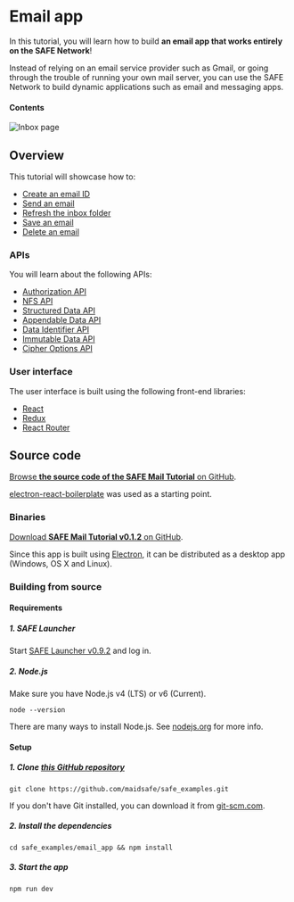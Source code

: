 # Email app

In this tutorial, you will learn how to build **an email app that works entirely on the SAFE Network**!

Instead of relying on an email service provider such as Gmail, or going through the trouble of running your own mail server, you can use the SAFE Network to build dynamic applications such as email and messaging apps.

#### Contents

<!-- toc -->

![Inbox page](img/inbox-page.png)

## Overview

This tutorial will showcase how to:

- [Create an email ID](create-an-email-id.md)
- [Send an email](send-an-email.md)
- [Refresh the inbox folder](refresh-the-inbox-folder.md)
- [Save an email](save-an-email.md)
- [Delete an email](delete-an-email.md)

### APIs

You will learn about the following APIs:

- [Authorization API](https://api.safedev.org/auth/)
- [NFS API](https://api.safedev.org/nfs/)
- [Structured Data API](https://github.com/maidsafe/rfcs/blob/master/text/0042-launcher-api-v0.6/api/structured_data.md)
- [Appendable Data API](https://github.com/maidsafe/rfcs/blob/master/text/0042-launcher-api-v0.6/api/appendable_data.md)
- [Data Identifier API](https://github.com/maidsafe/rfcs/blob/master/text/0042-launcher-api-v0.6/api/data_identifier.md)
- [Immutable Data API](https://github.com/maidsafe/rfcs/blob/master/text/0042-launcher-api-v0.6/api/immutable_data.md)
- [Cipher Options API](https://github.com/maidsafe/rfcs/blob/master/text/0042-launcher-api-v0.6/api/cipher_opts.md)

### User interface

The user interface is built using the following front-end libraries:

- [React](https://facebook.github.io/react/)
- [Redux](http://redux.js.org/)
- [React Router](https://github.com/ReactTraining/react-router)

## Source code

[Browse **the source code of the SAFE Mail Tutorial** on GitHub](https://github.com/maidsafe/safe_examples/tree/master/email_app).

[electron-react-boilerplate](https://github.com/chentsulin/electron-react-boilerplate) was used as a starting point.

### Binaries

[Download **SAFE Mail Tutorial v0.1.2** on GitHub](https://github.com/maidsafe/safe_examples/releases/tag/0.9.0).

Since this app is built using [Electron](http://electron.atom.io/), it can be distributed as a desktop app (Windows, OS X and Linux).

### Building from source

#### Requirements

##### 1. SAFE Launcher

Start [SAFE Launcher v0.9.2](https://github.com/maidsafe/safe_launcher/releases/tag/0.9.2) and log in.

##### 2. Node.js

Make sure you have Node.js v4 (LTS) or v6 (Current).

```
node --version
```

There are many ways to install Node.js. See [nodejs.org](https://nodejs.org/en/download/) for more info.

#### Setup

##### 1. Clone [this GitHub repository](https://github.com/maidsafe/safe_examples)

```
git clone https://github.com/maidsafe/safe_examples.git
```

If you don't have Git installed, you can download it from [git-scm.com](https://git-scm.com/downloads).

##### 2. Install the dependencies

```
cd safe_examples/email_app && npm install
```

##### 3. Start the app

```
npm run dev
```

